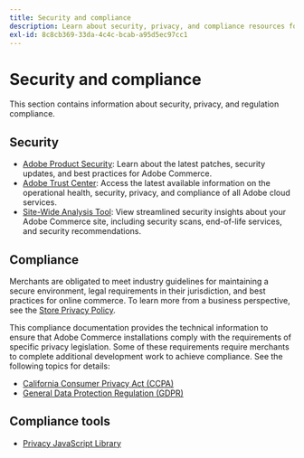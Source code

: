```yaml
---
title: Security and compliance
description: Learn about security, privacy, and compliance resources for your Adobe Commerce project. Discover how to maintain secure environments and meet regulatory requirements.
exl-id: 8c8cb369-33da-4c4c-bcab-a95d5ec97cc1
---
```

# Security and compliance

This section contains information about security, privacy, and regulation compliance.

## Security

-  [Adobe Product Security](https://helpx.adobe.com/security.html): Learn about the latest patches, security updates, and best practices for Adobe Commerce.
-  [Adobe Trust Center](https://www.adobe.com/trust.html): Access the latest available information on the operational health, security, privacy, and compliance of all Adobe cloud services.
-  [Site-Wide Analysis Tool](../tools/site-wide-analysis-tool/dashboard.md): View streamlined security insights about your Adobe Commerce site, including security scans, end-of-life services, and security recommendations.

## Compliance

Merchants are obligated to meet industry guidelines for maintaining a secure environment, legal requirements in their jurisdiction, and best practices for online commerce. To learn more from a business perspective, see the [Store Privacy Policy](https://experienceleague.adobe.com/docs/commerce-admin/start/compliance/privacy/privacy-policy.html).

This compliance documentation provides the technical information to ensure that Adobe Commerce installations comply with the requirements of specific privacy legislation. Some of these requirements require merchants to complete additional development work to achieve compliance. See the following topics for details:

-  [California Consumer Privacy Act (CCPA)](privacy/ccpa.md)
-  [General Data Protection Regulation (GDPR)](privacy/gdpr.md)

## Compliance tools

-  [Privacy JavaScript Library](privacy/javascript-library.md)
